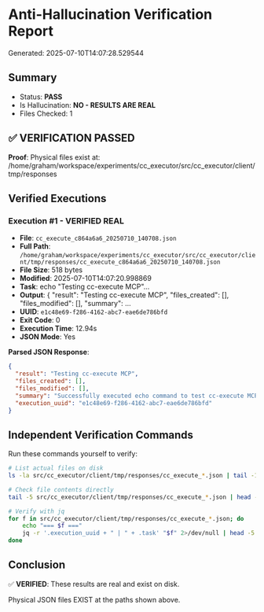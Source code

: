 # Anti-Hallucination Verification Report
Generated: 2025-07-10T14:07:28.529544

## Summary
- Status: **PASS**
- Is Hallucination: **NO - RESULTS ARE REAL**
- Files Checked: 1

## ✅ VERIFICATION PASSED

**Proof**: Physical files exist at: /home/graham/workspace/experiments/cc_executor/src/cc_executor/client/tmp/responses

## Verified Executions

### Execution #1 - VERIFIED REAL
- **File**: `cc_execute_c864a6a6_20250710_140708.json`
- **Full Path**: `/home/graham/workspace/experiments/cc_executor/src/cc_executor/client/tmp/responses/cc_execute_c864a6a6_20250710_140708.json`
- **File Size**: 518 bytes
- **Modified**: 2025-07-10T14:07:20.998869
- **Task**: echo "Testing cc-execute MCP"...
- **Output**: {
  "result": "Testing cc-execute MCP",
  "files_created": [],
  "files_modified": [],
  "summary": ...
- **UUID**: `e1c48e69-f286-4162-abc7-eae6de786bfd`
- **Exit Code**: 0
- **Execution Time**: 12.94s
- **JSON Mode**: Yes

**Parsed JSON Response**:
```json
{
  "result": "Testing cc-execute MCP",
  "files_created": [],
  "files_modified": [],
  "summary": "Successfully executed echo command to test cc-execute MCP",
  "execution_uuid": "e1c48e69-f286-4162-abc7-eae6de786bfd"
}
```

## Independent Verification Commands

Run these commands yourself to verify:

```bash
# List actual files on disk
ls -la src/cc_executor/client/tmp/responses/cc_execute_*.json | tail -10

# Check file contents directly
tail -5 src/cc_executor/client/tmp/responses/cc_execute_*.json | head -50

# Verify with jq
for f in src/cc_executor/client/tmp/responses/cc_execute_*.json; do
    echo "=== $f ==="
    jq -r '.execution_uuid + " | " + .task' "$f" 2>/dev/null | head -5
done
```

## Conclusion

✅ **VERIFIED**: These results are real and exist on disk.

Physical JSON files EXIST at the paths shown above.
